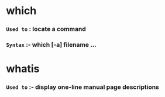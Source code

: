 # which

### `Used to` : locate a command

### `Syntax` :- which [-a] filename ...

# whatis

### `Used to` :- display one-line manual page descriptions
